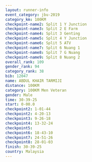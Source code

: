 ```yaml
---
layout: runner-info 
event_category: jbu-2019 
category_km: 100KM 
checkpoint-name2: Split 1 Y Junction  
checkpoint-name3: Split 2 E Farm  
checkpoint-name4: Split 3 Genting  
checkpoint-name5: Split 4 Y Junction 
checkpoint-name6: Split 5 ATV 
checkpoint-name7: Split 6 Nuang 1 
checkpoint-name8: Split 7 G Nuang 
checkpoint-name9: Split 8 Nuang 2 
overall_rank: 109
gender_rank: 94
category_rank: 38
bib: 12047
name: ABDUL KHAIR TARMIJI
distance: 100KM
category: 100KM Men Veteran
gender: Male
time: 30-39-25
start: 0-00.0
checkpoint2: 1-01-44
checkpoint2: 4-20-13
checkpoint3: 9-26-18
checkpoint4: 13-32-24
checkpoint5: 
checkpoint6: 18-43-10
checkpoint7: 24-51-26
checkpoint8: 28-01-03
finish: 30-39-25
country: Malaysia
---
```

